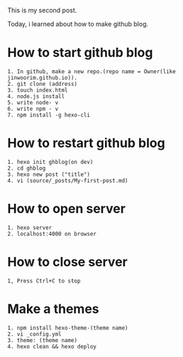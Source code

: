 This is my second post.

Today, i learned about how to make github blog.

# How to start github blog

```shell
1. In github, make a new repo.(repo name = Owner(like jinwoorim.github.io)).
2. git clone (address)
3. touch index.html
4. node.js install
5. write node- v
6. write npm - v
7. npm install -g hexo-cli

```

# How to restart github blog

```shell
1. hexo init ghblog(on dev)
2. cd ghblog
3. hexo new post ("title")
4. vi (source/_posts/My-first-post.md)

```
# How to open server

```shell
1. hexo server
2. localhost:4000 on browser

```

# How to close server

```shell
1, Press Ctrl+C to stop

```

# Make a themes

```shell
1. npm install hexo-theme-(theme name)
2. vi _config.yml
3. theme: (theme name)
4. hexo clean && hexo deploy

```

